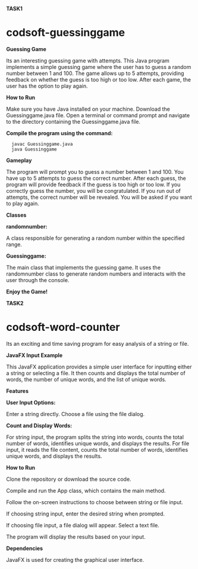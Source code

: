 **TASK1**

# codsoft-guessinggame

**Guessing Game**

Its an interesting guessing game with attempts.
This Java program implements a simple guessing game where the user has to guess a random number between 1 and 100. 
The game allows up to 5 attempts, providing feedback on whether the guess is too high or too low. 
After each game, the user has the option to play again.

**How to Run**

Make sure you have Java installed on your machine.
Download the Guessinggame.java file.
Open a terminal or command prompt and navigate to the directory containing the Guessinggame.java file.

**Compile the program using the command:**

      javac Guessinggame.java
      java Guessinggame
      
**Gameplay**

The program will prompt you to guess a number between 1 and 100.
You have up to 5 attempts to guess the correct number.
After each guess, the program will provide feedback if the guess is too high or too low.
If you correctly guess the number, you will be congratulated.
If you run out of attempts, the correct number will be revealed.
You will be asked if you want to play again.

**Classes**

**randomnumber:**

A class responsible for generating a random number within the specified range.

**Guessinggame:** 

The main class that implements the guessing game.
It uses the randomnumber class to generate random numbers and interacts with the user through the console.

**Enjoy the Game!**

**TASK2**

# codsoft-word-counter

Its an exciting and time saving program for easy analysis of a string or file.

**JavaFX Input Example**

This JavaFX application provides a simple user interface for inputting either a string or selecting a file. It then counts and displays the total number of words, the number of unique words, and the list of unique words.

**Features**

**User Input Options:**

Enter a string directly.
Choose a file using the file dialog.

**Count and Display Words:**

For string input, the program splits the string into words, counts the total number of words, identifies unique words, and displays the results.
For file input, it reads the file content, counts the total number of words, identifies unique words, and displays the results.

**How to Run**

Clone the repository or download the source code.

Compile and run the App class, which contains the main method.

Follow the on-screen instructions to choose between string or file input.

If choosing string input, enter the desired string when prompted.

If choosing file input, a file dialog will appear. Select a text file.

The program will display the results based on your input.

**Dependencies**

JavaFX is used for creating the graphical user interface.










